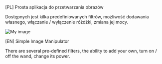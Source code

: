 [PL]
Prosta aplikacja do przetwarzania obrazów

Dostępnych jest kilka predefiniowanych filtrów, możliwość dodawania własnego, włączanie / wyłączenie różdżki, zmiana jej mocy.

![My image](mati220i.github.com/ImageManipulator/ImageManipulator/screens/mainPL.jpg)


[EN]
Simple Image Manipulator 

There are several pre-defined filters, the ability to add your own, turn on / off the wand, change its power.
